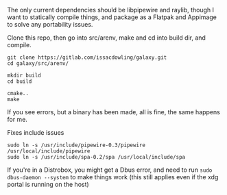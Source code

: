 The only current dependencies should be libpipewire and raylib, though I want to statically compile things, and package as a Flatpak and Appimage to solve any portability issues.

Clone this repo, then go into src/arenv, make and cd into build dir, and compile.

```
git clone https://gitlab.com/issacdowling/galaxy.git
cd galaxy/src/arenv/

mkdir build
cd build

cmake..
make
```

If you see errors, but a binary has been made, all is fine, the same happens for me.

Fixes include issues
```
sudo ln -s /usr/include/pipewire-0.3/pipewire /usr/local/include/pipewire
sudo ln -s /usr/include/spa-0.2/spa /usr/local/include/spa
```

If you're in a Distrobox, you might get a Dbus error, and need to run `sudo dbus-daemon --system` to make things work (this still applies even if the xdg portal is running on the host)